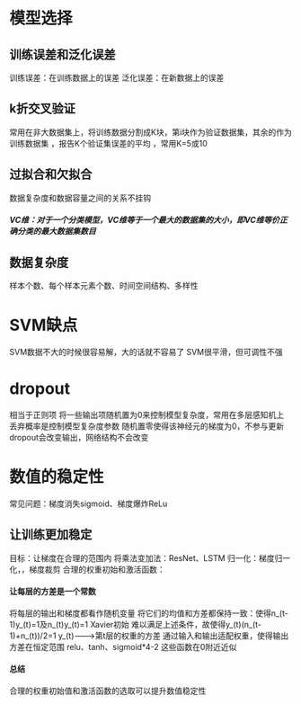 # 模型选择
## 训练误差和泛化误差
训练误差：在训练数据上的误差
泛化误差：在新数据上的误差
## k折交叉验证
常用在非大数据集上，将训练数据分割成K块，第i块作为验证数据集，其余的作为训练数据集 ，报告K个验证集误差的平均
，常用K=5或10
## 过拟合和欠拟合
数据复杂度和数据容量之间的关系不挂钩
##### VC维：对于一个分类模型，VC维等于一个最大的数据集的大小，即VC维等价正确分类的最大数据集数目
## 数据复杂度
样本个数、每个样本元素个数、时间空间结构、多样性



# SVM缺点
SVM数据不大的时候很容易解，大的话就不容易了
SVM很平滑，但可调性不强

# dropout 
相当于正则项
将一些输出项随机置为0来控制模型复杂度，常用在多层感知机上
丢弃概率是控制模型复杂度参数
随机置零使得该神经元的梯度为0，不参与更新
dropout会改变输出，网络结构不会改变

# 数值的稳定性
常见问题：梯度消失sigmoid、梯度爆炸ReLu
## 让训练更加稳定
目标：让梯度在合理的范围内
将乘法变加法：ResNet、LSTM 
归一化：梯度归一化，，梯度裁剪
合理的权重初始和激活函数：
#### 让每层的方差是一个常数
将每层的输出和梯度都看作随机变量
将它们的均值和方差都保持一致：使得n_(t-1)y_(t)=1及n_(t)y_(t)=1
Xavier初始
难以满足上述条件，故使得y_(t)(n_(t-1)+n_(t))/2=1 
y_(t)--->第t层的权重的方差
通过输入和输出适配权重，使得输出方差在恒定范围
relu、tanh、sigmoid*4-2  这些函数在0附近近似
#### 总结
合理的权重初始值和激活函数的选取可以提升数值稳定性